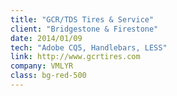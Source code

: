 ```yaml
---
title: "GCR/TDS Tires & Service"
client: "Bridgestone & Firestone"
date: 2014/01/09
tech: "Adobe CQ5, Handlebars, LESS"
link: http://www.gcrtires.com
company: VMLYR
class: bg-red-500
---
```

